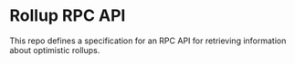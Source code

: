 # Rollup RPC API

This repo defines a specification for an RPC API for retrieving information about optimistic rollups.
